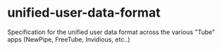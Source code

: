 # unified-user-data-format
Specification for the unified user data format across the various "Tube" apps (NewPipe, FreeTube, Invidious, etc..)
